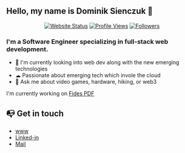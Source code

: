 ## Hello, my name is Dominik Sienczuk 👋

<div align="center">
  
  [![Website Status][website-status]][Domski]
  [![Profile Views][profile-views]][github]
  [![Followers][followers]][followers-stat]
  
</div>

### I'm a Software Engineer specializing in full-stack web development.

- 🌱 I'm currently looking into web dev along with the new emerging technologies
- ☁ Passionate about emerging tech which invole the cloud
- 💬 Ask me about video games, hardware, hiking, or web3

I'm currently working on [Fides PDF][Fides]

## 📭 Get in touch

* [www][Domski]
* [Linked-in][Linkedin]
* [Mail] 

<!--
<details open>
  <summary>📈 GitHub Stats</summary>
  
  <br>
  
  [![Dominik's Github stats][stats]][readme-stats]
  
</details>
-->
[Domski]: https://domsk.dev
[Fides]: https://pdf.fides-solutions.io
[website-status]: https://img.shields.io/website?url=https%3A%2F%2Fdomsk.dev
[go2]: https://go2.us
[Linkedin]: https://www.linkedin.com/in/dominiks007/
[Mail]: mailto:dominiksk09@gmail.com
[stats]: https://github-readme-stats.vercel.app/api?username=dominikS007&show_icons=true&count_private=true&theme=radical
[readme-stats]: https://github.com/anuraghazra/github-readme-stats
[profile-views]: https://komarev.com/ghpvc/?username=dominikS007
[github]: https://github.com/dominikS007
[followers]: https://img.shields.io/github/followers/dominikS007
[followers-stat]: https://github.com/dominikS007?tab=followers
<!--
**dominikS007/dominikS007** is a ✨ _special_ ✨ repository because its `README.md` (this file) appears on your GitHub profile.

Here are some ideas to get you started:

- 🔭 I’m currently working on ...
- 🌱 I’m currently learning ...
- 👯 I’m looking to collaborate on ...
- 🤔 I’m looking for help with ...
- 💬 Ask me about ...
- 📫 How to reach me: ...
- 😄 Pronouns: ...
- ⚡ Fun fact: ...
[![JavaScript](https://img.shields.io/badge/-JavaScript-000?&logo=JavaScript&logoColor=ddc508)](https://github.com/dominikS007?tab=repositories&q=&type=&language=javascript)
-->
